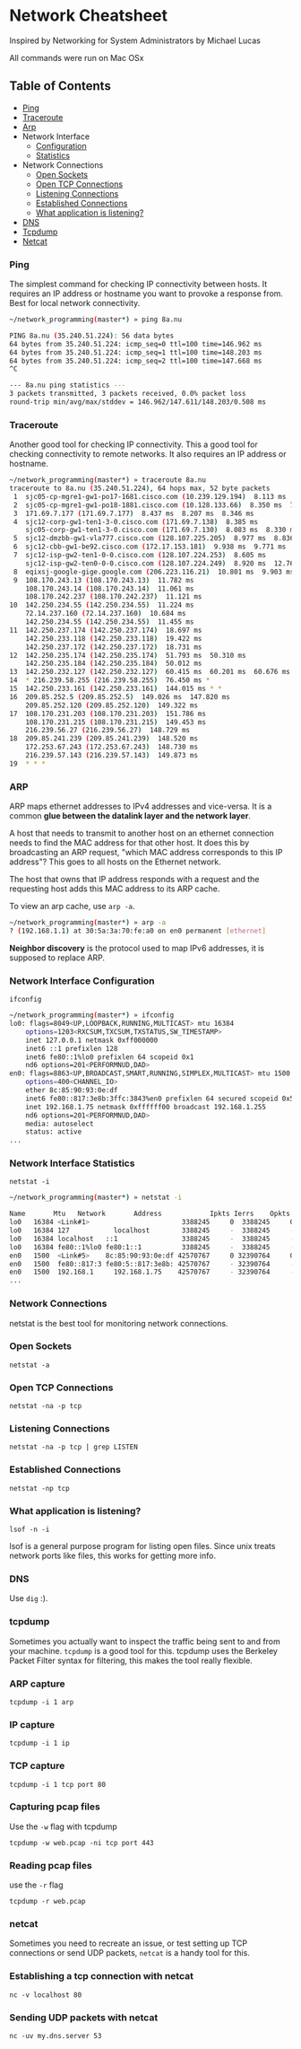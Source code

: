 # Network Cheatsheet

Inspired by Networking for System Administrators by Michael Lucas

All commands were run on Mac OSx

## Table of Contents
* [Ping](#ping)
* [Traceroute](#traceroute)
* [Arp](#arp)
* Network Interface
    * [Configuration](network-interface-configuration)
    * [ Statistics](#network-interface-statistics)
* Network Connections
    * [Open Sockets](#open-sockets)
    * [Open TCP Connections](#open-tcp-connections)
    * [Listening Connections](#listening-connections)
    * [Established Connections](#established-connections)
    * [What application is listening?](#what-application-is-listening?)
* [DNS](#dns)
* [Tcpdump](#tcpdump)
* [Netcat](#netcat)

### Ping

The simplest command for checking IP connectivity between hosts. It requires an IP address or hostname you want to provoke a response from. Best for local network connectivity.

```bash
~/network_programming(master*) » ping 8a.nu                                         

PING 8a.nu (35.240.51.224): 56 data bytes
64 bytes from 35.240.51.224: icmp_seq=0 ttl=100 time=146.962 ms
64 bytes from 35.240.51.224: icmp_seq=1 ttl=100 time=148.203 ms
64 bytes from 35.240.51.224: icmp_seq=2 ttl=100 time=147.668 ms
^C

--- 8a.nu ping statistics ---
3 packets transmitted, 3 packets received, 0.0% packet loss
round-trip min/avg/max/stddev = 146.962/147.611/148.203/0.508 ms
```

### Traceroute

Another good tool for checking IP connectivity. This a good tool for checking connectivity to remote networks. It also requires an IP address or hostname.

```bash
~/network_programming(master*) » traceroute 8a.nu                                                                                    
traceroute to 8a.nu (35.240.51.224), 64 hops max, 52 byte packets
 1  sjc05-cp-mgre1-gw1-po17-1681.cisco.com (10.239.129.194)  8.113 ms  8.821 ms  8.163 ms
 2  sjc05-cp-mgre1-gw1-po18-1881.cisco.com (10.128.133.66)  8.350 ms  7.908 ms  7.880 ms
 3  171.69.7.177 (171.69.7.177)  8.437 ms  8.207 ms  8.346 ms
 4  sjc12-corp-gw1-ten1-3-0.cisco.com (171.69.7.138)  8.385 ms
    sjc05-corp-gw1-ten1-3-0.cisco.com (171.69.7.130)  8.083 ms  8.330 ms
 5  sjc12-dmzbb-gw1-vla777.cisco.com (128.107.225.205)  8.977 ms  8.836 ms  9.366 ms
 6  sjc12-cbb-gw1-be92.cisco.com (172.17.153.181)  9.938 ms  9.771 ms  9.660 ms
 7  sjc12-isp-gw2-ten1-0-0.cisco.com (128.107.224.253)  8.605 ms
    sjc12-isp-gw2-ten0-0-0.cisco.com (128.107.224.249)  8.920 ms  12.765 ms
 8  eqixsj-google-gige.google.com (206.223.116.21)  10.801 ms  9.903 ms  12.648 ms
 9  108.170.243.13 (108.170.243.13)  11.782 ms
    108.170.243.14 (108.170.243.14)  11.061 ms
    108.170.242.237 (108.170.242.237)  11.121 ms
10  142.250.234.55 (142.250.234.55)  11.224 ms
    72.14.237.160 (72.14.237.160)  10.684 ms
    142.250.234.55 (142.250.234.55)  11.455 ms
11  142.250.237.174 (142.250.237.174)  18.697 ms
    142.250.233.118 (142.250.233.118)  19.422 ms
    142.250.237.172 (142.250.237.172)  18.731 ms
12  142.250.235.174 (142.250.235.174)  51.793 ms  50.310 ms
    142.250.235.184 (142.250.235.184)  50.012 ms
13  142.250.232.127 (142.250.232.127)  60.415 ms  60.201 ms  60.676 ms
14  * 216.239.58.255 (216.239.58.255)  76.450 ms *
15  142.250.233.161 (142.250.233.161)  144.015 ms * *
16  209.85.252.5 (209.85.252.5)  149.026 ms  147.820 ms
    209.85.252.120 (209.85.252.120)  149.322 ms
17  108.170.231.203 (108.170.231.203)  151.786 ms
    108.170.231.215 (108.170.231.215)  149.453 ms
    216.239.56.27 (216.239.56.27)  148.729 ms
18  209.85.241.239 (209.85.241.239)  148.520 ms
    172.253.67.243 (172.253.67.243)  148.730 ms
    216.239.57.143 (216.239.57.143)  149.873 ms
19  * * *

```



### ARP

ARP maps ethernet addresses to IPv4 addresses and vice-versa. It is a common **glue between the datalink layer and the network layer**.

A host that needs to transmit to another host on an ethernet connection needs to find the MAC address for that other host. It does this by broadcasting an ARP request, "which MAC address corresponds to this IP address"? This goes to all hosts on the Ethernet network.

The host that owns that IP address responds with a request and the requesting host adds this MAC address to its ARP cache.

To view an arp cache, use `arp -a`.

```bash
~/network_programming(master*) » arp -a                                                                                lkrych@LKRYCH-M-W49D
? (192.168.1.1) at 30:5a:3a:70:fe:a0 on en0 permanent [ethernet]
```
**Neighbor discovery** is the protocol used to map IPv6 addresses, it is supposed to replace ARP. 

### Network Interface Configuration
`ifconfig`

```bash
~/network_programming(master*) » ifconfig                                                                            lkrych@LKRYCH-M-W49D
lo0: flags=8049<UP,LOOPBACK,RUNNING,MULTICAST> mtu 16384
	options=1203<RXCSUM,TXCSUM,TXSTATUS,SW_TIMESTAMP>
	inet 127.0.0.1 netmask 0xff000000
	inet6 ::1 prefixlen 128
	inet6 fe80::1%lo0 prefixlen 64 scopeid 0x1
	nd6 options=201<PERFORMNUD,DAD>
en0: flags=8863<UP,BROADCAST,SMART,RUNNING,SIMPLEX,MULTICAST> mtu 1500
	options=400<CHANNEL_IO>
	ether 8c:85:90:93:0e:df
	inet6 fe80::817:3e8b:3ffc:3843%en0 prefixlen 64 secured scopeid 0x5
	inet 192.168.1.75 netmask 0xffffff00 broadcast 192.168.1.255
	nd6 options=201<PERFORMNUD,DAD>
	media: autoselect
	status: active
...
```

### Network Interface Statistics
`netstat -i`

```bash
~/network_programming(master*) » netstat -i                                         

Name       Mtu   Network       Address            Ipkts Ierrs    Opkts Oerrs  Coll
lo0   16384 <Link#1>                       3388245     0  3388245     0     0
lo0   16384 127           localhost        3388245     -  3388245     -     -
lo0   16384 localhost   ::1                3388245     -  3388245     -     -
lo0   16384 fe80::1%lo0 fe80:1::1          3388245     -  3388245     -    
en0   1500  <Link#5>    8c:85:90:93:0e:df 42570767     0 32390764     0     0
en0   1500  fe80::817:3 fe80:5::817:3e8b: 42570767     - 32390764     -     -
en0   1500  192.168.1     192.168.1.75    42570767     - 32390764     -     -
...
```

### Network Connections

netstat is the best tool for monitoring network connections.

### Open Sockets

`netstat -a`

### Open TCP Connections

`netstat -na -p tcp`

### Listening Connections
`netstat -na -p tcp | grep LISTEN`

### Established Connections

`netstat -np tcp`

### What application is listening?

`lsof -n -i`

lsof is a general purpose program for listing open files. Since unix treats network ports like files, this works for getting more info. 

### DNS

Use `dig` :).

### tcpdump

Sometimes you actually want to inspect the traffic being sent to and from your machine. `tcpdump` is a good tool for this. tcpdump uses the Berkeley Packet Filter syntax for filtering, this makes the tool really flexible.

### ARP capture

`tcpdump -i 1 arp`

### IP capture

`tcpdump -i 1 ip`

### TCP capture

`tcpdump -i 1 tcp port 80`

### Capturing pcap files

Use the `-w` flag with tcpdump

`tcpdump -w web.pcap -ni tcp port 443`

### Reading pcap files

use the `-r` flag

`tcpdump -r web.pcap`

### netcat

Sometimes you need to recreate an issue, or test setting up TCP connections or send UDP packets, `netcat` is a handy tool for this.

### Establishing a tcp connection with netcat

`nc -v localhost 80`

### Sending UDP packets with netcat

`nc -uv my.dns.server 53` 